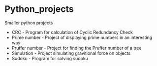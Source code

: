 # Python_projects
Smaller python projects

- CRC - Program for calculation of Cyclic Redundancy Check
- Prime number - Project of displaying prime numbers in an interesting way
- Pruffer number - Project for finding the Pruffer number of a tree
- Simulation - Project simulating gravitional force on objects
- Sudoku - Program for solving sudoku


